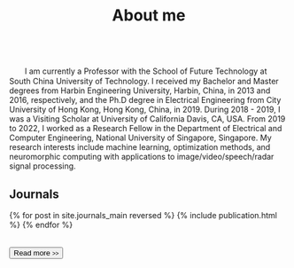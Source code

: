 ﻿---
permalink: /
title: "About me"
excerpt: "About me"
author_profile: true
redirect_from: 
  - /about/
  - /about.html
---

<br />
　　I am currently a Professor with the School of Future Technology at South China University of Technology. I received my Bachelor and Master degrees from Harbin Engineering University, Harbin, China, in 2013 and 2016, respectively, and the Ph.D degree in Electrical Engineering from City University of Hong Kong, Hong Kong, China, in 2019. During 2018 - 2019, I was a Visiting Scholar at University of California Davis, CA, USA. From 2019 to 2022, I worked as a Research Fellow in the Department of Electrical and Computer Engineering, National University of Singapore, Singapore. My research interests include machine learning, optimization methods, and neuromorphic computing with applications to image/video/speech/radar signal processing. 

Journals
----------
<div>
  <table>
  {% for post in site.journals_main reversed %}
    <tr>{% include publication.html %}</tr>
  {% endfor %}
  </table>
   <a href="/journals/">
    <button class="btn btn--readmore">Read more <font size="1">>></font></button>
  </a>
</div>

<!-- <div margin-bottom:100px>
  <a href="/journals/">
    <button class="btn btn--readmore">Read more <font size="1">>></font></button>
  </a>
</div>  -->




